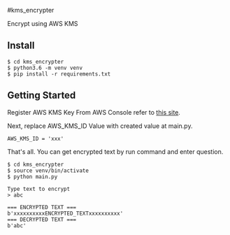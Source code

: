 #kms_encrypter

Encrypt using AWS KMS

## Install

    $ cd kms_encrypter
    $ python3.6 -m venv venv
    $ pip install -r requirements.txt

## Getting Started


Register AWS KMS Key From AWS Console refer to <a href="http://docs.aws.amazon.com/kms/latest/developerguide/overview.html" target="_blank">this site</a>.

Next, replace AWS_KMS_ID Value with created value at main.py.

    AWS_KMS_ID = 'xxx'

That's all. You can get encrypted text by run command and enter question.

    $ cd kms_encrypter
    $ source venv/bin/activate
    $ python main.py
    
    Type text to encrypt 
    > abc
    
    === ENCRYPTED TEXT ===
    b'xxxxxxxxxxENCRYPTED_TEXTxxxxxxxxxx'
    === DECRYPTED TEXT === 
    b'abc'











